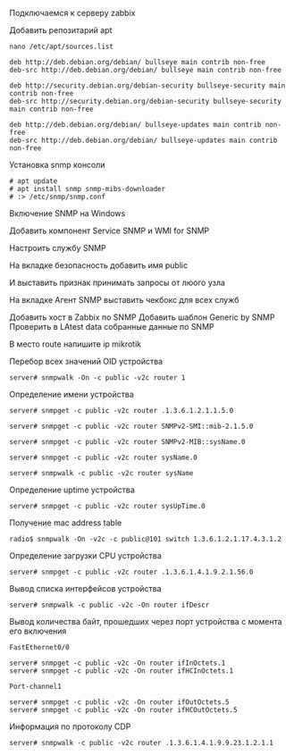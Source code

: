 
Подключаемся к серверу zabbix

Добавить репозитарий apt

```
nano /etc/apt/sources.list
```
```
deb http://deb.debian.org/debian/ bullseye main contrib non-free
deb-src http://deb.debian.org/debian/ bullseye main contrib non-free

deb http://security.debian.org/debian-security bullseye-security main contrib non-free
deb-src http://security.debian.org/debian-security bullseye-security main contrib non-free

deb http://deb.debian.org/debian/ bullseye-updates main contrib non-free
deb-src http://deb.debian.org/debian/ bullseye-updates main contrib non-free

```

Установка snmp консоли
```
# apt update
# apt install snmp snmp-mibs-downloader
# :> /etc/snmp/snmp.conf
```


Включение SNMP на Windows 

Добавить компонент Service SNMP и WMI for SNMP

Настроить службу SNMP

На вкладке безопасность добавить имя public

И выставить признак принимать запросы от люого узла

На вкладке Агент SNMP выставить чекбокс для всех служб


Добавить хост в Zabbix по SNMP
Добавить шаблон Generic by SNMP 
Проверить в LAtest data собранные данные по SNMP

В место route напишите ip mikrotik

Перебор всех значений OID устройства
```
server# snmpwalk -On -c public -v2c router 1
```
Определение имени устройства
```
server# snmpget -c public -v2c router .1.3.6.1.2.1.1.5.0

server# snmpget -c public -v2c router SNMPv2-SMI::mib-2.1.5.0

server# snmpget -c public -v2c router SNMPv2-MIB::sysName.0

server# snmpget -c public -v2c router sysName.0

server# snmpwalk -c public -v2c router sysName
```
Определение uptime устройства
```
server# snmpget -c public -v2c router sysUpTime.0

```
Получение mac address table
```
radio$ snmpwalk -On -v2c -c public@101 switch 1.3.6.1.2.1.17.4.3.1.2
```
Определение загрузки CPU устройства
```
server# snmpget -c public -v2c router .1.3.6.1.4.1.9.2.1.56.0
```
Вывод списка интерфейсов устройства
```
server# snmpwalk -c public -v2c -On router ifDescr
```

Вывод количества байт, прошедших через порт устройства с момента его включения
```
FastEthernet0/0

server# snmpget -c public -v2c -On router ifInOctets.1
server# snmpget -c public -v2c -On router ifHCInOctets.1

Port-channel1

server# snmpget -c public -v2c -On router ifOutOctets.5
server# snmpget -c public -v2c -On router ifHCOutOctets.5
```
Информация по протоколу CDP
```
server# snmpwalk -c public -v2c router .1.3.6.1.4.1.9.9.23.1.2.1.1
```
